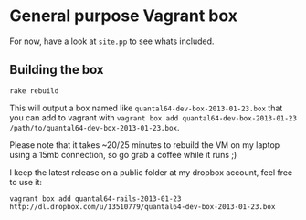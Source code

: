 # General purpose Vagrant box

For now, have a look at `site.pp` to see whats included.

## Building the box

```terminal
rake rebuild
```

This will output a box named like `quantal64-dev-box-2013-01-23.box` that you can
add to vagrant with `vagrant box add quantal64-dev-box-2013-01-23 /path/to/quantal64-dev-box-2013-01-23.box`.

Please note that it takes ~20/25 minutes to rebuild the VM on my laptop using
a 15mb connection, so go grab a coffee while it runs ;)

I keep the latest release on a public folder at my dropbox account, feel free to
use it:

```terminal
vagrant box add quantal64-rails-2013-01-23 http://dl.dropbox.com/u/13510779/quantal64-dev-box-2013-01-23.box
```
